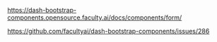 https://dash-bootstrap-components.opensource.faculty.ai/docs/components/form/

https://github.com/facultyai/dash-bootstrap-components/issues/286

